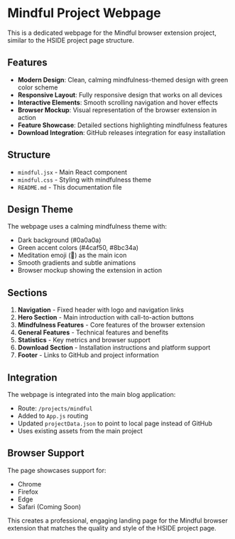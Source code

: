 # Mindful Project Webpage

This is a dedicated webpage for the Mindful browser extension project, similar to the HSIDE project page structure.

## Features

- **Modern Design**: Clean, calming mindfulness-themed design with green color scheme
- **Responsive Layout**: Fully responsive design that works on all devices
- **Interactive Elements**: Smooth scrolling navigation and hover effects
- **Browser Mockup**: Visual representation of the browser extension in action
- **Feature Showcase**: Detailed sections highlighting mindfulness features
- **Download Integration**: GitHub releases integration for easy installation

## Structure

- `mindful.jsx` - Main React component
- `mindful.css` - Styling with mindfulness theme
- `README.md` - This documentation file

## Design Theme

The webpage uses a calming mindfulness theme with:
- Dark background (#0a0a0a)
- Green accent colors (#4caf50, #8bc34a)
- Meditation emoji (🧘) as the main icon
- Smooth gradients and subtle animations
- Browser mockup showing the extension in action

## Sections

1. **Navigation** - Fixed header with logo and navigation links
2. **Hero Section** - Main introduction with call-to-action buttons
3. **Mindfulness Features** - Core features of the browser extension
4. **General Features** - Technical features and benefits
5. **Statistics** - Key metrics and browser support
6. **Download Section** - Installation instructions and platform support
7. **Footer** - Links to GitHub and project information

## Integration

The webpage is integrated into the main blog application:
- Route: `/projects/mindful`
- Added to `App.js` routing
- Updated `projectData.json` to point to local page instead of GitHub
- Uses existing assets from the main project

## Browser Support

The page showcases support for:
- Chrome
- Firefox  
- Edge
- Safari (Coming Soon)

This creates a professional, engaging landing page for the Mindful browser extension that matches the quality and style of the HSIDE project page. 